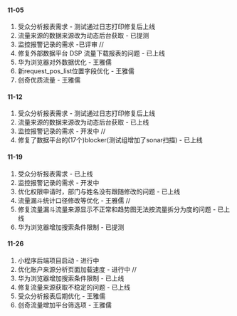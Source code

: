 #### 11-05
1. 受众分析报表需求 - 测试通过日志打印修复后上线
2. 流量来源的数据来源改为动态后台获取 - 已提测
3. 监控报警记录的需求 -已评审
//
1. 修复外部数据平台 DSP 流量下载报表的问题 - 已上线
2. 华为浏览器对外数据优化 - 王雅儒
3. 新request_pos_list位置字段优化 - 王雅儒
4. 创奇优质流量 - 王雅儒

#### 11-12
1. 受众分析报表需求 - 测试通过日志打印修复后上线
2. 流量来源的数据来源改为动态后台获取 - 已上线
3. 监控报警记录的需求 - 开发中
// 
1. 修复了数据平台的(17个)blocker(测试组增加了sonar扫描) - 已上线

#### 11-19
1. 受众分析报表需求 - 已上线
2. 监控报警记录的需求 - 开发中
3. 优化权限申请时，部门与姓名没有跟随修改的问题 - 已上线
4. 流量漏斗统计口径修改等优化 - 王雅儒
// 
1. 修复流量漏斗流量来源显示不正常和趋势图无法按流量拆分为度的问题 - 已上线
2. 华为浏览器增加搜索条件限制 - 已提测

#### 11-26
1. 小程序后端项目启动 - 进行中
2. 优化账户来源分析页面加载速度 - 进行中
//
1. 华为浏览器增加搜索条件限制 - 已上线
2. 修复流量来源获取不稳定的问题 - 已上线
3. 受众分析报表后期优化 - 王雅儒
4. 创奇流量增加平台筛选项 - 王雅儒